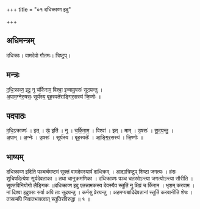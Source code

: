 +++
title = "०१ दधिक्राव्ण इदु"

+++
## अधिमन्त्रम्
दधिक्राः। वामदेवो गौतमः। त्रिष्टुप्।

## मन्त्रः
द॒धि॒क्राव्ण॒ इदु॒ नु च॑र्किराम॒ विश्वा॒ इन्मामु॒षसः॑ सूदयन्तु ।  
अ॒पाम॒ग्नेरु॒षसः॒ सूर्य॑स्य॒ बृह॒स्पते॑राङ्गिर॒सस्य॑ जि॒ष्णोः ॥

## पदपाठः
द॒धि॒ऽक्राव्णः॑ । इत् । ऊं॒ इति॑ । नु । च॒र्कि॒रा॒म॒ । विश्वा॑ । इत् । माम् । उ॒षसः॑ । सू॒द॒य॒न्तु॒ ।  
अ॒पाम् । अ॒ग्नेः । उ॒षसः॑ । सूर्य॑स्य । बृह॒स्पतेः॑ । आ॒ङ्गि॒र॒सस्य॑ । जि॒ष्णोः ॥

## भाष्यम्
दधिक्राव्ण इदिति पञ्चर्चमष्टमं सूक्तं वामदेवस्यार्षं दाधिक्रम् । आद्यात्रिष्टुप् शिष्टा जगत्यः । हंसः शुचिषदित्येषा सूर्यदेवताका । तथा चानुक्रमणिका । दधिक्राव्णः पञ्च चतस्रोऽन्त्या जगत्योऽन्त्या सौरीति । सूक्तविनियोगो लैङ्गिकः ॥दधिक्राव्ण इदु एतन्नामकस्य देवस्यैव स्तुतिं नु क्षिप्रं च र्किराम । भृशम् करवाम । मां दिश्वा इदुषसः सर्वा अपि ताः सूदयन्तु । कर्मसु प्रेरयन्तु । अहमप्यबादिदेवतानां स्तुतिं करवानीति शेषः । तासामपि निवातभाक्त्वात् स्तुतिरविरुद्धा ॥ १ ॥